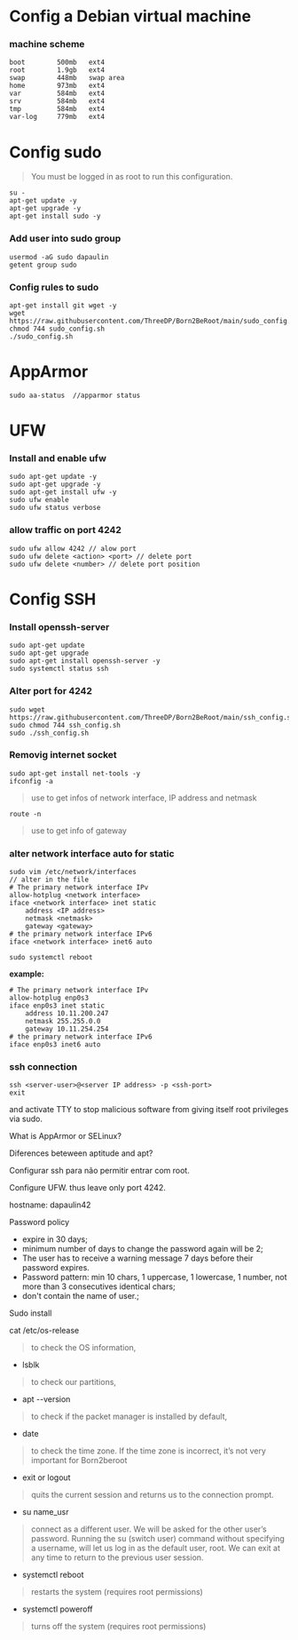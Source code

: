 # Config a Debian virtual machine

### machine scheme 

    boot        500mb   ext4
    root        1.9gb   ext4
    swap        448mb   swap area
    home        973mb   ext4
    var         584mb   ext4
    srv         584mb   ext4
    tmp         584mb   ext4
    var-log     779mb   ext4

# Config sudo
> You must be logged in as root to run this configuration.

    su -
    apt-get update -y
    apt-get upgrade -y
    apt-get install sudo -y

### Add user into sudo group

    usermod -aG sudo dapaulin
    getent group sudo

### Config rules to sudo

    apt-get install git wget -y
    wget https://raw.githubusercontent.com/ThreeDP/Born2BeRoot/main/sudo_config.sh
    chmod 744 sudo_config.sh
    ./sudo_config.sh

# AppArmor
>

    sudo aa-status  //apparmor status

# UFW
>

### Install and enable ufw

    sudo apt-get update -y 
    sudo apt-get upgrade -y
    sudo apt-get install ufw -y
    sudo ufw enable
    sudo ufw status verbose

### allow traffic on port 4242

    sudo ufw allow 4242 // alow port
    sudo ufw delete <action> <port> // delete port
    sudo ufw delete <number> // delete port position

# Config SSH

### Install openssh-server

    sudo apt-get update
    sudo apt-get upgrade
    sudo apt-get install openssh-server -y
    sudo systemctl status ssh

### Alter port for 4242

    sudo wget https://raw.githubusercontent.com/ThreeDP/Born2BeRoot/main/ssh_config.sh
    sudo chmod 744 ssh_config.sh
    sudo ./ssh_config.sh
    

### Removig internet socket

    sudo apt-get install net-tools -y
    ifconfig -a

> use to get infos of network interface, IP address and netmask

    route -n

> use to get info of gateway

### alter network interface auto for static

    sudo vim /etc/network/interfaces
    // alter in the file
    # The primary network interface IPv
    allow-hotplug <network interface>
    iface <network interface> inet static
        address <IP address>
        netmask <netmask>
        gateway <gateway>
    # the primary network interface IPv6
    iface <network interface> inet6 auto

    sudo systemctl reboot

**example:**
 
    # The primary network interface IPv
    allow-hotplug enp0s3
    iface enp0s3 inet static
        address 10.11.200.247
        netmask 255.255.0.0
        gateway 10.11.254.254
    # the primary network interface IPv6
    iface enp0s3 inet6 auto

### ssh connection

    ssh <server-user>@<server IP address> -p <ssh-port>
    exit




and activate TTY to stop malicious software from giving itself root privileges
via sudo.

What is AppArmor or SELinux?

Diferences beteween aptitude and apt?

Configurar ssh para não permitir entrar com root.

Configure UFW. thus leave only port 4242.

hostname: dapaulin42

Password policy
- expire in 30 days;
- minimum number of days to change the password again will be 2;
- The user has to receive a warning message 7 days before their password expires.
- Password pattern: min 10 chars, 1 uppercase, 1 lowercase, 1 number, not more than 3 consecutives identical chars;
- don't contain the name of user.;


Sudo install

 cat /etc/os-release
> to check the OS information,

- lsblk
> to check our partitions,

- apt --version
> to check if the packet manager is installed by default,

- date
> to check the time zone. If the time zone is incorrect, it’s not very important for Born2beroot

- exit or logout
> quits the current session and returns us to the connection prompt.

- su name_usr
> connect as a different user. We will be asked for the other user’s password. Running the su (switch user) command without specifying a username, will let us log in as the default user, root. We can exit at any time to return to the previous user session.
- systemctl reboot
> restarts the system (requires root permissions)
- systemctl poweroff
> turns off the system (requires root permissions)